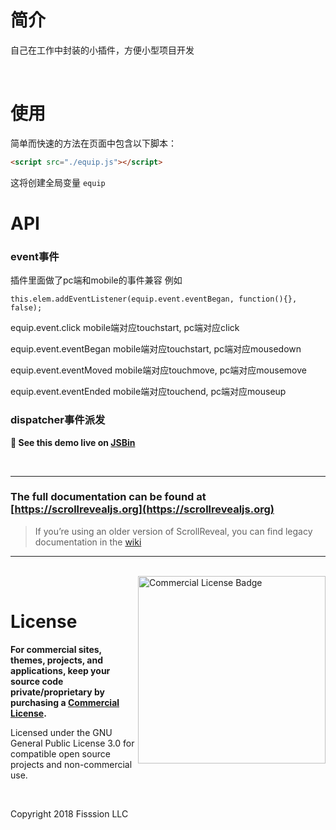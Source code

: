 # 简介
自己在工作中封装的小插件，方便小型项目开发

<br>

# 使用


简单而快速的方法在页面中包含以下脚本：

```html
<script src="./equip.js"></script>
```

这将创建全局变量 `equip`



# API

### event事件

插件里面做了pc端和mobile的事件兼容
例如
```
this.elem.addEventListener(equip.event.eventBegan, function(){}, false);
```

equip.event.click  mobile端对应touchstart, pc端对应click

equip.event.eventBegan mobile端对应touchstart, pc端对应mousedown

equip.event.eventMoved mobile端对应touchmove, pc端对应mousemove

equip.event.eventEnded mobile端对应touchend, pc端对应mouseup

### dispatcher事件派发

**🔎 See this demo live on [JSBin](http://jsbin.com/jufohaxonu/edit?html,output)**

<br>

---

### The full documentation can be found at [https://scrollrevealjs.org](https://scrollrevealjs.org)

> If you’re using an older version of ScrollReveal, you can find legacy documentation in the [wiki](https://github.com/scrollreveal/scrollreveal/wiki)

---

<br>

<a href="https://scrollrevealjs.org/pricing/" title="Visit ScrollReveal pricing page">
	<img align="right" height="300" src="https://scrollrevealjs.org/img/license.svg" alt="Commercial License Badge">
</a>

<br>

# License

**For commercial sites, themes, projects, and applications, keep your source code private/proprietary by purchasing a [Commercial License](https://scrollrevealjs.org/pricing/).**

Licensed under the GNU General Public License 3.0 for compatible open source projects and non-commercial use.

<br>

Copyright 2018 Fisssion LLC
